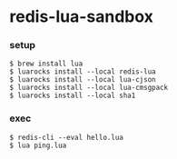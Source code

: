 # redis-lua-sandbox

### setup
```
$ brew install lua
$ luarocks install --local redis-lua
$ luarocks install --local lua-cjson
$ luarocks install --local lua-cmsgpack
$ luarocks install --local sha1
```

### exec
```
$ redis-cli --eval hello.lua
$ lua ping.lua
```
